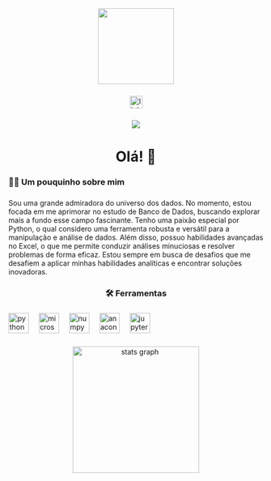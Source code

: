<div align="center">
  <img height="150" src="https://i.pinimg.com/564x/d1/41/89/d14189aba2e019db172e88f2b008a7bf.jpg"  />
</div>

###

<div align="center">
  <a href="https://www.linkedin.com/in/bragaamandac/" target="_blank">
    <img src="https://img.shields.io/static/v1?message=LinkedIn&logo=linkedin&label=&color=0077B5&logoColor=white&labelColor=&style=for-the-badge" height="25" alt="linkedin logo"  />
  </a>
</div>

###

<div align="center">
  <img src="https://visitor-badge.laobi.icu/badge?page_id=amanda-cbb.amanda-cbb&left_color=aqua&right_color=aliceblue&left_text=5454645"  />
</div>

###

<h1 align="center">Olá! 👋</h1>

###

<h3 align="left">👩‍💻  Um pouquinho sobre mim</h3>

###

<p align="left">Sou uma grande admiradora do universo dos dados. No momento, estou focada em me aprimorar no estudo de Banco de Dados, buscando explorar mais a fundo esse campo fascinante. Tenho uma paixão especial por Python, o qual considero uma ferramenta robusta e versátil para a manipulação e análise de dados. Além disso, possuo habilidades avançadas no Excel, o que me permite conduzir análises minuciosas e resolver problemas de forma eficaz. Estou sempre em busca de desafios que me desafiem a aplicar minhas habilidades analíticas e encontrar soluções inovadoras.</p>

###

<h3 align="center">🛠 Ferramentas</h3>

###

<div align="left">
  <img src="https://cdn.jsdelivr.net/gh/devicons/devicon/icons/python/python-original.svg" height="40" alt="python logo"  />
  <img width="12" />
  <img src="https://cdn.jsdelivr.net/gh/devicons/devicon/icons/microsoftsqlserver/microsoftsqlserver-plain.svg" height="40" alt="microsoftsqlserver logo"  />
  <img width="12" />
  <img src="https://cdn.jsdelivr.net/gh/devicons/devicon/icons/numpy/numpy-original.svg" height="40" alt="numpy logo"  />
  <img width="12" />
  <img src="https://cdn.jsdelivr.net/gh/devicons/devicon/icons/anaconda/anaconda-original.svg" height="40" alt="anaconda logo"  />
  <img width="12" />
  <img src="https://cdn.jsdelivr.net/gh/devicons/devicon/icons/jupyter/jupyter-original.svg" height="40" alt="jupyter logo"  />
</div>

###

<h3 align="left"></h3>

###

<div align="center">
  <img src="https://github-readme-stats.vercel.app/api?username=amanda-cbb&hide_title=false&hide_rank=false&show_icons=true&include_all_commits=true&count_private=true&disable_animations=false&theme=dracula&locale=en&hide_border=false&order=1" height="250" alt="stats graph"  />
</div>

###
